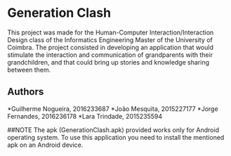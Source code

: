 # Generation Clash

This project was made for the Human-Computer Interaction/Interaction Design class of the Informatics Engineering Master of the University of Coimbra.
The project consisted in developing an application that would stimulate the interaction and communication of grandparents with their grandchildren, and that could bring up stories and knowledge sharing between them.

## Authors

*Guilherme Nogueira, 2016233687
*João Mesquita, 2015227177
*Jorge Fernandes, 2016236178
*Lara Trindade, 2015235594


##NOTE
The apk (GenerationClash.apk) provided works only for Android operating system. To use this application you need to install the mentioned apk on an Android device.

